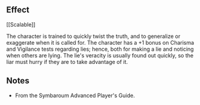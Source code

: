 ## Effect
[[Scalable]]

The character is trained to quickly twist the truth, and to generalize or exaggerate when it is called for. The character has a +1 bonus on Charisma and Vigilance tests regarding lies; hence, both for making a lie and noticing when others are lying. The lie's veracity is usually found out quickly, so the liar must hurry if they are to take advantage of it.
## Notes
* From the Symbaroum Advanced Player's Guide.